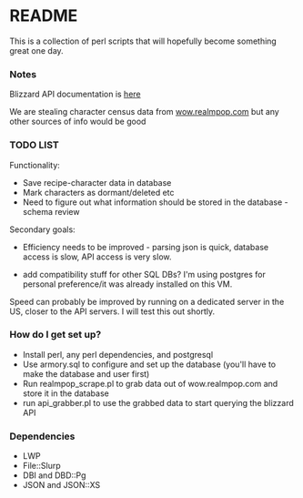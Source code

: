 # README #

This is a collection of perl scripts that will hopefully become something great one day.

### Notes ###

Blizzard API documentation is [here](https://github.com/Blizzard/api-wow-docs#character-profile-api)

We are stealing character census data from [wow.realmpop.com](http://wow.realmpop.com/us.html) but any other sources of info would be good

### TODO LIST ###

Functionality:
* Save recipe-character data in database
* Mark characters as dormant/deleted etc
* Need to figure out what information should be stored in the database - schema review


Secondary goals:

* Efficiency needs to be improved - parsing json is quick, database access is slow, API access is very slow.

* add compatibility stuff for other SQL DBs? I'm using postgres for personal preference/it was already installed on this VM.

Speed can probably be improved by running on a dedicated server in the US, closer to the API servers. I will test this out shortly.

### How do I get set up? ###

* Install perl, any perl dependencies, and postgresql
* Use armory.sql to configure and set up the database (you'll have to make the database and user first)
* Run realmpop_scrape.pl to grab data out of wow.realmpop.com and store it in the database
* run api_grabber.pl to use the grabbed data to start querying the blizzard API

### Dependencies ###

* LWP
* File::Slurp
* DBI and DBD::Pg
* JSON and JSON::XS